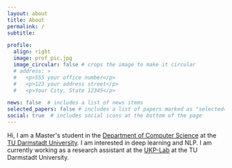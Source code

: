 ```yaml
---
layout: about
title: About
permalink: /
subtitle: 

profile:
  align: right
  image: prof_pic.jpg
  image_circular: false # crops the image to make it circular
  # address: >
  #   <p>555 your office number</p>
  #   <p>123 your address street</p>
  #   <p>Your City, State 12345</p>

news: false  # includes a list of news items
selected_papers: false # includes a list of papers marked as "selected={true}"
social: true  # includes social icons at the bottom of the page
---
```


Hi, I am a Master's student in the [Department of Computer Science](https://www.cs.umd.edu/) at the [TU Darmstadt University](https://www.tu-darmstadt.de/). I am interested in deep learning and NLP. I am currently working as a research assistant at the [UKP-Lab](https://www.informatik.tu-darmstadt.de/ukp/ukp_home/index.en.jsp) at the TU Darmstadt University.

<!-- <i class="fab fa-github"></i> [GitHub](https://github.com/muhammed-shihebi) <br />
<i class="fab fa-linkedin"></i> [LinkedIn](https://www.linkedin.com/in/muhammed-shihebi/) -->



<!-- Write your biography here. Tell the world about yourself. Link to your favorite [subreddit](http://reddit.com). You can put a picture in, too. The code is already in, just name your picture `prof_pic.jpg` and put it in the `img/` folder.

Put your address / P.O. box / other info right below your picture. You can also disable any these elements by editing `profile` property of the YAML header of your `_pages/about.md`. Edit `_bibliography/papers.bib` and Jekyll will render your [publications page](/al-folio/publications/) automatically.

Link to your social media connections, too. This theme is set up to use [Font Awesome icons](http://fortawesome.github.io/Font-Awesome/) and [Academicons](https://jpswalsh.github.io/academicons/), like the ones below. Add your Facebook, Twitter, LinkedIn, Google Scholar, or just disable all of them. -->
